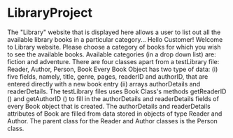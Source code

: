 LibraryProject
==============

 The "Library" website that is displayed here allows a user to list out all the available library books in a particular category...  Hello Customer! Welcome to Library website. Please choose a category of books for which you wish to see the available books.  Available categories (in a drop down list) are: fiction and adventure. There are four classes apart from a testLibrary file: Reader, Author, Person, Book   Every Book Object has two type of data:  (i)    five fields, namely, title, genre, pages, readerID and authorID, that are entered directly with a new book entry (ii)   arrays authorDetails and readerDetails.  The testLibrary files uses Book Class's methods getReaderID () and getAuthorID () to fill in the authorDetails and readerDetails fields of every Book object that is created. The authorDetails and readerDetails attributes of Book are filled from data stored in objects of type Reader and Author.  The parent class for the Reader and Author classes is the Person class.
